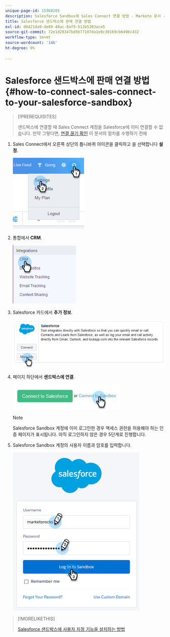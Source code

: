 ```yaml
---
unique-page-id: 15368205
description: Salesforce Sandbox에 Sales Connect 연결 방법 - Marketo 문서 - 제품 설명서
title: Salesforce 샌드박스에 판매 연결 방법
exl-id: d6421da9-de89-40ac-8af9-512b5303ace5
source-git-commit: 72e1d29347bd5b77107da1e9c30169cb6490c432
workflow-type: tm+mt
source-wordcount: '146'
ht-degree: 0%

---
```


# Salesforce 샌드박스에 판매 연결 방법 {#how-to-connect-sales-connect-to-your-salesforce-sandbox}

>[!PREREQUISITES]
>
>샌드박스에 연결할 때 Sales Connect 계정을 Salesforce에 이미 연결할 수 없습니다. 만약 그렇다면, [연결 끊기 확인](/help/marketo/product-docs/marketo-sales-connect/crm/salesforce-integration/disconnect-salesforce-from-your-sales-connect-account.md) 이 문서의 절차를 수행하기 전에

1. Sales Connect에서 오른쪽 상단의 톱니바퀴 아이콘을 클릭하고 을 선택합니다 **설정**.

   ![](assets/one-2.png)

1. 통합에서 **CRM**.

   ![](assets/two-2.png)

1. Salesforce 카드에서 **추가 정보**.

   ![](assets/three-2.png)

1. 페이지 하단에서 **샌드박스에 연결**.

   ![](assets/four-2.png)

   >[!NOTE]
   >
   >Salesforce Sandbox 계정에 이미 로그인한 경우 액세스 권한을 허용해야 하는 인증 페이지가 표시됩니다. 아직 로그인하지 않은 경우 5단계로 진행합니다.

1. Salesforce Sandbox 계정의 사용자 이름과 암호를 입력합니다.

   ![](assets/five-2.png)

>[!MORELIKETHIS]
>
>[Salesforce 샌드박스에 사용자 지정 기능을 설치하는 방법](/help/marketo/product-docs/marketo-sales-connect/crm/salesforce-customization/how-to-install-customizations-in-your-salesforce-sandbox.md)
